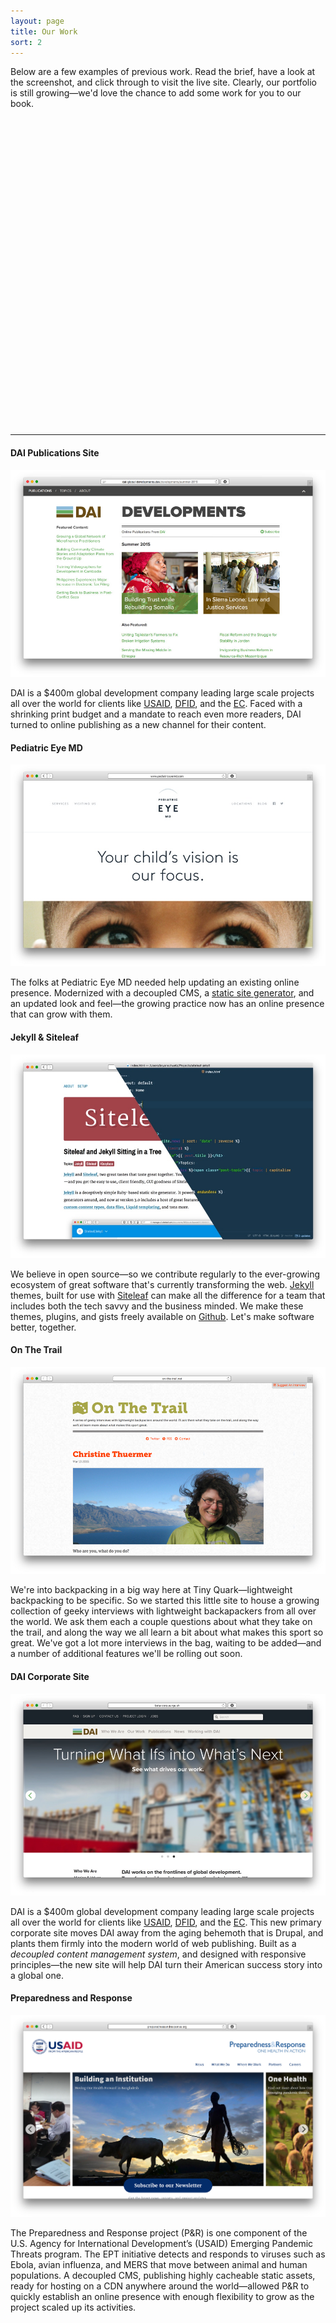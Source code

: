 ```yaml
---
layout: page
title: Our Work
sort: 2
---
```


Below are a few examples of previous work. Read the brief, have a look at the screenshot, and click through to visit the live site. Clearly, our portfolio is still growing—we'd love the chance to add some work for you to our book.
<svg class="quark-small" viewBox="0 0 122 122" preserveAspectRatio="xMinYMax meet"><use xlink:href="#quark-small"></use></svg><hr class="tilt">
<div class="work-block">
<h4>DAI Publications Site</h4>

<a class="work-image" href="http://dai-global-developments.com/developments/summer-2015/"><img src="/assets/images/screenshot_pubs.jpg" alt=""></a>
<p>DAI is a $400m global development company leading large scale projects all over the world for clients like <a href="http://www.usaid.gov">USAID</a>, <a href="https://www.gov.uk/government/organisations/department-for-international-development">DFID</a>, and the <a href="http://ec.europa.eu/index_en.htm">EC</a>. Faced with a shrinking print budget and a mandate to reach even more readers, DAI turned to online publishing as a new channel for their content.</p>
<p class="more"></p>
</div>

<div class="work-block">
<h4>Pediatric Eye MD</h4>

<a class="work-image" href="http://www.pediatriceyemd.com"><img src="/assets/images/screenshot_pedeyemd.jpg" alt=""></a>
<p>The folks at Pediatric Eye MD needed help updating an existing online presence. Modernized with a decoupled CMS, a <a href="https://www.smashingmagazine.com/2015/11/modern-static-website-generators-next-big-thing/">static site generator</a>, and an updated look and feel—the growing practice now has an online presence that can grow with them.</p>
<p class="more"></p>
</div>

<div class="work-block">
<h4>Jekyll & Siteleaf</h4>

<a class="work-image" href="https://github.com/BryanSchuetz/siteleaf-jekyll"><img src="/assets/images/screenshot_theme.jpg" alt=""></a>
<p>We believe in open source—so we contribute regularly to the ever-growing ecosystem of great software that's currently transforming the web. <a href="http://jekyllrb.com">Jekyll</a> themes, built for use with <a href="http://siteleaf.com">Siteleaf</a> can make all the difference for a team that includes both the tech savvy and the business minded. We make these themes, plugins, and gists freely available on <a href="https://github.com">Github</a>. Let's make software better, together.</p>
<p class="more"></p>
</div>

<div class="work-block">
<h4>On The Trail</h4>

<a class="work-image" href="http://on-the-trail.net"><img src="/assets/images/screenshot_trail.jpg" alt=""></a>
<p>We're into backpacking in a big way here at Tiny Quark—lightweight backpacking to be specific. So we started this little site to house a growing collection of geeky interviews with lightweight backapackers from all over the world. We ask them each a couple questions about what they take on the trail, and along the way we all learn a bit about what makes this sport so great. We've got a lot more interviews in the bag, waiting to be added—and a number of additional features we'll be rolling out soon.</p>
</div>
<div class="work-block">
<h4>DAI Corporate Site</h4>

<a class="work-image" href="http://beta-corp.surge.sh"><img src="/assets/images/screenshot_dai.jpg" alt=""></a>
<p>DAI is a $400m global development company leading large scale projects all over the world for clients like <a href="http://www.usaid.gov">USAID</a>, <a href="https://www.gov.uk/government/organisations/department-for-international-development">DFID</a>, and the <a href="http://ec.europa.eu/index_en.htm">EC</a>. This new primary corporate site moves DAI away from the aging behemoth that is Drupal, and plants them firmly into the modern world of web publishing. Built as a <em>decoupled content management system</em>, and designed with responsive principles—the new site will help DAI turn their American success story into a global one.</p>
</div>
<div class="work-block">
<h4>Preparedness and Response</h4>

<a class="work-image" href="http://preparednessandresponse.org"><img src="/assets/images/pandr.jpg" alt=""></a>
<p>The Preparedness and Response project (P&R) is one component of the U.S. Agency for International Development’s (USAID) Emerging Pandemic Threats program. The EPT initiative detects and responds to viruses such as Ebola, avian influenza, and MERS that move between animal and human populations. A decoupled CMS, publishing highly cacheable static assets, ready for hosting on a CDN anywhere around the world—allowed P&R to quickly establish an online presence with enough flexibility to grow as the project scaled up its activities.</p>
</div>

